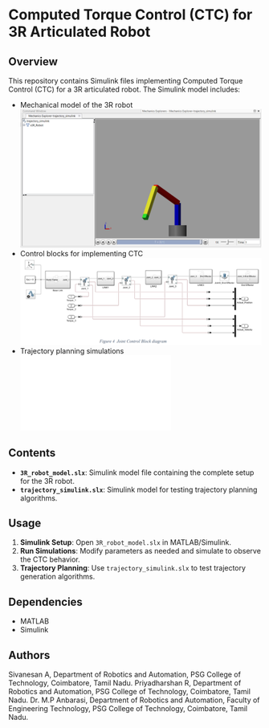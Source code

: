 
# Computed Torque Control (CTC) for 3R Articulated Robot

## Overview
This repository contains Simulink files implementing Computed Torque Control (CTC) for a 3R articulated robot. The Simulink model includes:
- Mechanical model of the 3R robot
  ![Robot](Robot.png)
- Control blocks for implementing CTC
  ![Blocks](BlockDiagram.png)
- Trajectory planning simulations
  ![Results](Results.fig)

## Contents
- **`3R_robot_model.slx`**: Simulink model file containing the complete setup for the 3R robot.
- **`trajectory_simulink.slx`**: Simulink model for testing trajectory planning algorithms.

## Usage
1. **Simulink Setup**: Open `3R_robot_model.slx` in MATLAB/Simulink.
2. **Run Simulations**: Modify parameters as needed and simulate to observe the CTC behavior.
4. **Trajectory Planning**: Use `trajectory_simulink.slx` to test trajectory generation algorithms.

## Dependencies
- MATLAB
- Simulink

## Authors
Sivanesan A, Department of Robotics and Automation, PSG College of Technology, Coimbatore, Tamil Nadu.
Priyadharshan R, Department of Robotics and Automation, PSG College of Technology, Coimbatore, Tamil Nadu.
Dr. M.P Anbarasi, Department of Robotics and Automation, Faculty of Engineering Technology, PSG College of Technology, Coimbatore, Tamil Nadu.

